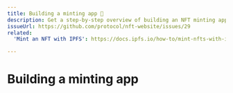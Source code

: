```yaml
---
title: Building a minting app 🚧
description: Get a step-by-step overview of building an NFT minting app in this developer-focused guide.
issueUrl: https://github.com/protocol/nft-website/issues/29
related:
  'Mint an NFT with IPFS': https://docs.ipfs.io/how-to/mint-nfts-with-ipfs/

---
```

 # Building a minting app

<ContentStatus />